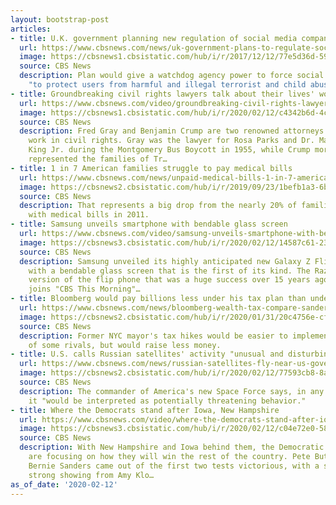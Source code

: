 ```yaml
---
layout: bootstrap-post
articles:
- title: U.K. government planning new regulation of social media companies
  url: https://www.cbsnews.com/news/uk-government-plans-to-regulate-social-media-companies-to-prevent-spread-of-harmful-content/
  image: https://cbsnews1.cbsistatic.com/hub/i/r/2017/12/12/77e5d36d-5915-46ce-b496-218c87d98c5d/thumbnail/1200x630/15dcb72c6fdec4125306ed9638345480/cbsnews-1600x900.jpg
  source: CBS News
  description: Plan would give a watchdog agency power to force social media giants,
    "to protect users from harmful and illegal terrorist and child abuse content."
- title: Groundbreaking civil rights lawyers talk about their lives' work
  url: https://www.cbsnews.com/video/groundbreaking-civil-rights-lawyers-talk-about-their-lives-work/
  image: https://cbsnews1.cbsistatic.com/hub/i/r/2020/02/12/c4342b6d-4c3b-4cf7-a17d-bdb01fdca8bc/thumbnail/1200x630/331a5678d830ab4eeca7c5b11065087a/0212-ctm-bhmtrailblazer-2025932-640x360.jpg
  source: CBS News
  description: Fred Gray and Benjamin Crump are two renowned attorneys known for their
    work in civil rights. Gray was the lawyer for Rosa Parks and Dr. Martin Luther
    King Jr. during the Montgomery Bus Boycott in 1955, while Crump more recently
    represented the families of Tr…
- title: 1 in 7 American families struggle to pay medical bills
  url: https://www.cbsnews.com/news/unpaid-medical-bills-1-in-7-american-families-struggle-to-pay-medical-bills/
  image: https://cbsnews2.cbsistatic.com/hub/i/r/2019/09/23/1befb1a3-6b50-45a6-850c-2441f9f7e0a6/thumbnail/1200x630/6a8f5b1269c493a5d1f2d0adea15366f/gettyimages-175506206.jpg
  source: CBS News
  description: That represents a big drop from the nearly 20% of families struggling
    with medical bills in 2011.
- title: Samsung unveils smartphone with bendable glass screen
  url: https://www.cbsnews.com/video/samsung-unveils-smartphone-with-bendable-glass-screen/
  image: https://cbsnews3.cbsistatic.com/hub/i/r/2020/02/12/14587c61-233c-4d64-b276-3d7a532732a4/thumbnail/1200x630/3ec082668693e3fbec9aa8ee3358168e/0212-ctm-ackermanfoldablephones-ackerman-2025922-640x360.jpg
  source: CBS News
  description: Samsung unveiled its highly anticipated new Galaxy Z Flip on Tuesday,
    with a bendable glass screen that is the first of its kind. The Razr is an updated
    version of the flip phone that was a huge success over 15 years ago. Dan Ackerman
    joins "CBS This Morning"…
- title: Bloomberg would pay billions less under his tax plan than under Sanders
  url: https://www.cbsnews.com/news/bloomberg-wealth-tax-compare-sanders-buttigieg-warren-biden/
  image: https://cbsnews2.cbsistatic.com/hub/i/r/2020/01/31/20c4756e-cf62-42c2-8a78-d43818329d96/thumbnail/1200x630g2/a6fc6aae0c0202213881f0f2b00db591/gettyimages-1203034374.jpg
  source: CBS News
  description: Former NYC mayor's tax hikes would be easier to implement than those
    of some rivals, but would raise less money.
- title: U.S. calls Russian satellites' activity "unusual and disturbing"
  url: https://www.cbsnews.com/news/russian-satellites-fly-near-us-government-satellite-activity-unusual-disturbing-space-command/
  image: https://cbsnews2.cbsistatic.com/hub/i/r/2020/02/12/77593cb8-8a83-4537-b6aa-f10504814342/thumbnail/1200x630/c9e2489e1e312fa884d5c7e5cceb8451/putin-satellite-launch-file.jpg
  source: CBS News
  description: The commander of America's new Space Force says, in any other "domain,"
    it "would be interpreted as potentially threatening behavior."
- title: Where the Democrats stand after Iowa, New Hampshire
  url: https://www.cbsnews.com/video/where-the-democrats-stand-after-iowa-new-hampshire/
  image: https://cbsnews3.cbsistatic.com/hub/i/r/2020/02/12/c04e72e0-58e1-41f7-9b47-912fee414848/thumbnail/1200x630/ca47d381079d6babcf73dd257ba563c7/0212-ctm-mookjamalnh-simmons-2025913-640x360.jpg
  source: CBS News
  description: With New Hampshire and Iowa behind them, the Democratic primary candidates
    are focusing on how they will win the rest of the country. Pete Buttigieg and
    Bernie Sanders came out of the first two tests victorious, with a surprisingly
    strong showing from Amy Klo…
as_of_date: '2020-02-12'
---
```


